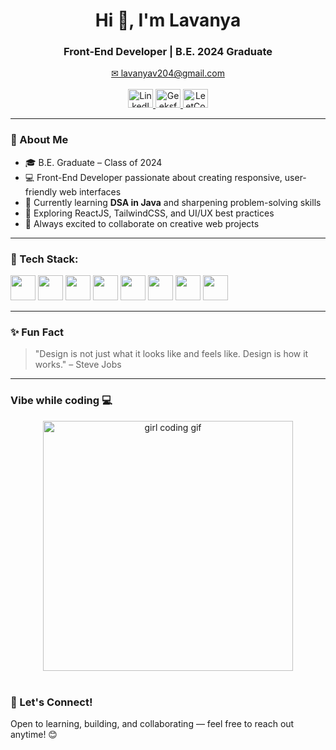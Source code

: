 <h1 align="center">Hi 👋, I'm Lavanya</h1>
<h3 align="center">Front-End Developer | B.E. 2024 Graduate</h3>

<p align="center">
  <a href="mailto:lavanyav204@gmail.com">✉ lavanyav204@gmail.com</a>
  <br/><br/>
  
  <a href="https://www.linkedin.com/in/lavanya-v-760320274/" target="_blank">
    <img src="https://cdn.jsdelivr.net/gh/devicons/devicon/icons/linkedin/linkedin-original.svg" alt="LinkedIn" height="30" width="40" />
  </a>

  <a href="https://www.geeksforgeeks.org/user/lavany1nj3/" target="_blank">
    <img src="https://upload.wikimedia.org/wikipedia/commons/4/43/GeeksforGeeks.svg" alt="GeeksforGeeks" height="30" width="40" />
  </a>

  <a href="https://leetcode.com/u/Lavanya2403/" target="_blank">
    <img src="https://upload.wikimedia.org/wikipedia/commons/1/19/LeetCode_logo_black.png" alt="LeetCode" height="30" width="40" />
  </a>
</p>


---

### 🌟 About Me
- 🎓 B.E. Graduate – Class of 2024  
- 💻 Front-End Developer passionate about creating responsive, user-friendly web interfaces  
- 🌱 Currently learning **DSA in Java** and sharpening problem-solving skills  
- 🚀 Exploring ReactJS, TailwindCSS, and UI/UX best practices  
- 🤝 Always excited to collaborate on creative web projects  

---

### 🧰 Tech Stack:

<p>
  <img src="https://cdn.jsdelivr.net/gh/devicons/devicon/icons/html5/html5-original.svg" width="40" />
  <img src="https://cdn.jsdelivr.net/gh/devicons/devicon/icons/css3/css3-original.svg" width="40" />
  <img src="https://cdn.jsdelivr.net/gh/devicons/devicon/icons/javascript/javascript-original.svg" width="40" />
  <img src="https://cdn.jsdelivr.net/gh/devicons/devicon/icons/react/react-original.svg" width="40" />
  <img src="https://cdn.jsdelivr.net/gh/devicons/devicon/icons/java/java-original.svg" width="40" />
  <img src="https://cdn.jsdelivr.net/gh/devicons/devicon/icons/bootstrap/bootstrap-original.svg" width="40" />
  <img src="https://cdn.jsdelivr.net/gh/devicons/devicon/icons/github/github-original.svg" width="40" />
  <img src="https://cdn.jsdelivr.net/gh/devicons/devicon/icons/vscode/vscode-original.svg" width="40" />
</p>

---


### ✨ Fun Fact

> "Design is not just what it looks like and feels like. Design is how it works." – Steve Jobs

---
### Vibe while coding 💻

<div align="center">
  <img src="https://media.giphy.com/media/LMt9638dO8dftAjtco/giphy.gif" alt="girl coding gif" width="400"/>
</div>


<br/>


### 💬 Let's Connect!
Open to learning, building, and collaborating — feel free to reach out anytime! 😊
